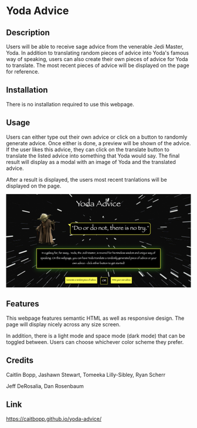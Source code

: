 # Yoda Advice

## Description

Users will be able to receive sage advice from the venerable Jedi Master, Yoda. In addition to translating random pieces of advice into Yoda's famous way of speaking, users can also create their own pieces of advice for Yoda to translate. The most recent pieces of advice will be displayed on the page for reference.

## Installation

There is no installation required to use this webpage.

## Usage

Users can either type out their own advice or click on a button to randomly generate advice. Once either is done, a preview will be shown of the advice. If the user likes this advice, they can click on the translate button to translate the listed advice into something that Yoda would say. The final result will display as a modal with an image of Yoda and the translated advice.

After a result is displayed, the users most recent tranlations will be displayed on the page.

![Yoda Advice](assets/Images/project-screenshot.png)

## Features

This webpage features semantic HTML as well as responsive design. The page will display nicely across any size screen.

In addition, there is a light mode and space mode (dark mode) that can be toggled between. Users can choose whichever color scheme they prefer.

## Credits

Caitlin Bopp, Jashawn Stewart, Tomeeka Lilly-Sibley, Ryan Scherr

Jeff DeRosalia, Dan Rosenbaum

## Link

https://caitbopp.github.io/yoda-advice/
